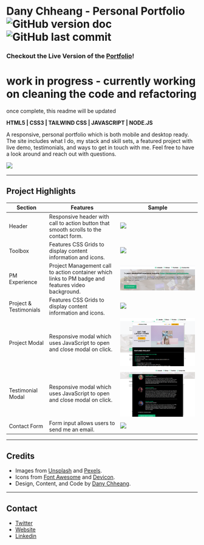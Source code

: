 # Dany Chheang - Personal Portfolio ![GitHub version doc](https://img.shields.io/badge/Version-1.0.0-red) ![GitHub last commit](https://img.shields.io/github/last-commit/dcc5235/Personal_Portfolio?style=flat-square) 

### Checkout the Live Version of the [Portfolio](https://danychheang.com/)!

# work in progress - currently working on cleaning the code and refactoring

once complete, this readme will be updated

**HTML5 | CSS3 | TAILWIND CSS | JAVASCRIPT | NODE.JS**

A responsive, personal portfolio which is both mobile and desktop ready. The site includes what I do, my stack and skill sets, a featured project with live demo, testimonials, and ways to get in touch with me. Feel free to have a look around and reach out with questions.

![](readme/img4.gif)

---

## Project Highlights

Section | Features | Sample
------------ | ------------- | ------------- 
Header | Responsive header with call to action button that smooth scrolls to the contact form. | ![](https://media-exp1.licdn.com/dms/image/C4E22AQGqthAiPP48Ng/feedshare-shrink_800/0/1613745734807?e=1616630400&v=beta&t=wEnH40wWBQbsfJomsaT1O5iextTeLUg053iHEjwkBFQ)
Toolbox | Features CSS Grids to display content information and icons. | ![](https://media-exp1.licdn.com/dms/image/C4E22AQEbuQ5SFLOOjg/feedshare-shrink_2048_1536/0/1613745731776?e=1616630400&v=beta&t=3wc84h86g6QwfNmKsOV3TI68VF_w9u8EqOUQO4-Fr_I)
PM Experience | Project Management call to action container which links to PM badge and features video background. | ![](readme/img3.png)
Project & Testimonials | Features CSS Grids to display content information and icons. | ![](https://media-exp1.licdn.com/dms/image/C4E22AQFXOc35W-WmRA/feedshare-shrink_2048_1536/0/1613745731865?e=1616630400&v=beta&t=inO22o4BFGbxXhBfgkyDo0SAqYW3t8Dsq_mILAcM2Mk)
Project Modal | Responsive modal which uses JavaScript to open and close modal on click. | ![](readme/img1.png)
Testimonial Modal | Responsive modal which uses JavaScript to open and close modal on click. | ![](readme/img2.png)
Contact Form | Form input allows users to send me an email.| ![](https://media-exp1.licdn.com/dms/image/C4E22AQG40MAPxSXI2w/feedshare-shrink_2048_1536/0/1613745732166?e=1616630400&v=beta&t=3xTYktJs-2_q4DiG8C3LHWVFR8XXHzA1HGOuuor0_HM)

---

## Credits

- Images from [Unsplash](https://unsplash.com/) and [Pexels](https://www.pexels.com/).
- Icons from [Font Awesome](https://fontawesome.com/) and [Devicon](https://devicon.dev/).
- Design, Content, and Code by [Dany Chheang](https://github.com/dcc5235).

---

## Contact

- [Twitter](https://twitter.com/DanyChheang)
- [Website](https://danychheang.com)
- [Linkedin](https://www.linkedin.com/in/danychheang/)
